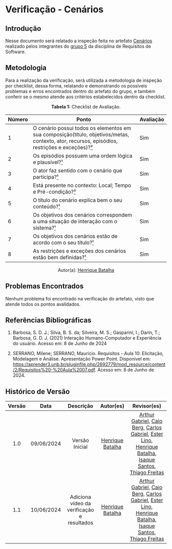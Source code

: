 # Verificação - Cenários

## Introdução

Nesse documento será relatado a inspeção feita no artefato [Cenários](https://requisitos-de-software.github.io/2024.1-Sinesp_Cidadao/Modelagem/Cenarios/) realizado pelos integrantes do [grupo 5](https://github.com/Requisitos-de-Software/2024.1-Sinesp_Cidadao) da disciplina de Requisitos de Software.

## Metodologia

Para a realização da verificação, será utilizada a metodologia de inspeção por checklist, dessa forma, relatando e demonstrando os possíveis problemas e erros encontrados dentro do artefato do grupo, e também conferir se o mesmo atende aos critérios estabelecidos dentro da checklist.

<font><p style="text-align: center">**Tabela 1:** Checklist de Avaliação.</p></font>

| Número | Ponto | Avaliação |
| ------------- | ------------- | ------------- |
| 1 | O cenário possui todos os elementos em sua composição(título, objetivos/metas, contexto, ator, recursos, episódios, restrições e exceções)?[²](#ref2) | Sim |
| 2 | Os episódios possuem uma ordem lógica e plausível?[¹](#ref1) | Sim |
| 3 | O ator faz sentido com o cenário que participa?[¹](#ref1) | Sim |
| 4 | Está presente no contexto: Local; Tempo e Pré-condição?[²](#ref2) | Sim |
| 5 | O título do cenário explica bem o seu conteúdo?[¹](#ref1) | Sim |
| 6 | Os objetivos dos cenários correspondem a uma situação de interação com o sistema?[¹](#ref1) | Sim |    
| 7 | Os objetivos dos cenários estão de acordo com o seu título?[¹](#ref1) | Sim |
| 8 | As restrições e exceções dos cenários estão bem definidas?[¹](#ref1) | Sim |
<div align="center">Autor(a): <a href="https://github.com/HeBatalha">Henrique Batalha</a></div>

## Problemas Encontrados

Nenhum problema foi encontrado na verificação do artefato, visto que atende todos os pontos avalidados.

## Referências Bibliográficas 

<a id="ref1"></a>

1. Barbosa, S. D. J.; Silva, B. S. da; Silveira, M. S.; Gasparini, I.; Darin, T.; Barbosa, G. D. J. (2021) Interação Humano-Computador e Experiência do usuário. Acesso em: 8 de Junho de 2024

<a id="ref2"></a>

2. SERRANO, Milene; SERRANO, Maurício. Requisitos - Aula 10: Elicitação, Modelagem e Análise. Apresentação Power Point. Disponível em: https://aprender3.unb.br/pluginfile.php/2692779/mod_resource/content/2/Requisitos%20-%20Aula%2007.pdf. Acesso em: 8 de Junho de 2024.

## Histórico de Versão

| Versão |    Data    |                      Descrição                      |      Autor(es)      | Revisor(es)  |
| :----: | :--------: | :-------------------------------------------------: | :-----------------: | :----------: |
|  1.0   | 09/06/2024 | Versão Inicial | [Henrique Batalha](https://github.com/HeBatalha) |  [Arthur Gabriel](https://github.com/ArthurGabrieel), [Caio Berg](https://github.com/Caio-bergbjj), [Carlos Gabriel](https://github.com/TheCarlosRamos), [Ester Lino](https://github.com/esteerlino), [Henrique Batalha](https://github.com/HeBatalha), [Isaque Santos](https://github.com/IsaqueSH), [Thiago Freitas](https://github.com/thiagorfreitas) |
|  1.1   | 10/06/2024 | Adiciona vídeo da verificação e resultados | [Henrique Batalha](https://github.com/HeBatalha) |  [Arthur Gabriel](https://github.com/ArthurGabrieel), [Caio Berg](https://github.com/Caio-bergbjj), [Carlos Gabriel](https://github.com/TheCarlosRamos), [Ester Lino](https://github.com/esteerlino), [Henrique Batalha](https://github.com/HeBatalha), [Isaque Santos](https://github.com/IsaqueSH), [Thiago Freitas](https://github.com/thiagorfreitas) |
